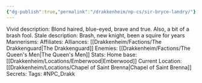 ```yaml
---
{"dg-publish":true,"permalink":"/drakkenheim/np-cs/sir-bryce-landry/"}
---
```



Vivid description: Blond haired, blue-eyed, brave and true. Also, a bit of a brash fool.
Stale description: Brash, new knight, been a squire for years
Mannerisms: 
Affiliates: 
Alliances: [[Drakkenheim/Factions/The Drakkenguard\|The Drakkenguard]]
Enemies: [[Drakkenheim/Factions/The Queen's Men\|The Queen's Men]]
Stats: 
Home base: [[Drakkenheim/Locations/Emberwood\|Emberwood]]
Current Location: [[Drakkenheim/Locations/Chapel of Saint Brenna\|Chapel of Saint Brenna]]
Secrets: 
Tags: #NPC_Drakk 